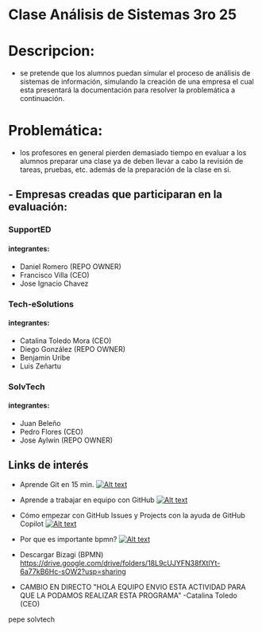 # Clase Análisis de Sistemas **3ro 25**

# Descripcion:
- se pretende que los alumnos puedan simular el proceso de análisis de sistemas de información, simulando la creación de una empresa el cual esta presentará la documentación para resolver la problemática a continuación.

# Problemática:
- los profesores en general pierden demasiado tiempo en evaluar a los alumnos  preparar una clase ya de deben llevar a cabo la revisión de tareas, pruebas, etc. además de la preparación de la clase en si.


## - Empresas creadas que participaran en la evaluación:
### SupportED
#### integrantes:
- Daniel  Romero (REPO OWNER)
- Francisco  Villa (CEO)
- Jose Ignacio Chavez

### Tech-eSolutions
#### integrantes:
- Catalina Toledo Mora (CEO)
- Diego González (REPO OWNER)
- Benjamin Uribe
- Luis Zeñartu

### SolvTech
#### integrantes:
- Juan Beleño
- Pedro Flores (CEO)
- Jose Aylwin (REPO OWNER)


## Links de interés 


- Aprende Git en 15 min.
[![Alt text](https://img.youtube.com/vi/vlCXdvcgiE0/0.jpg)](https://www.youtube.com/watch?v=vlCXdvcgiE0)

- Aprende a trabajar en equipo con GitHub
[![Alt text](https://img.youtube.com/vi/J_UOPpYKPdQ/0.jpg)](https://www.youtube.com/watch?v=J_UOPpYKPdQ)

- Cómo empezar con GitHub Issues y Projects con la ayuda de GitHub Copilot
[![Alt text](https://img.youtube.com/vi/AaauKq9lDCs/0.jpg)](https://www.youtube.com/watch?v=AaauKq9lDCs)

- Por que es importante bpmn?
[![Alt text](https://img.youtube.com/vi/rqbt91MzALE/0.jpg)](https://www.youtube.com/watch?v=rqbt91MzALE)

- Descargar Bizagi (BPMN)
<https://drive.google.com/drive/folders/18L9cUJYFN38fXtlYt-6a77kB6Hc-sOW2?usp=sharing>


 - CAMBIO EN DIRECTO
"HOLA EQUIPO ENVIO ESTA ACTIVIDAD PARA QUE LA PODAMOS REALIZAR ESTA PROGRAMA" -Catalina Toledo (CEO)

pepe solvtech